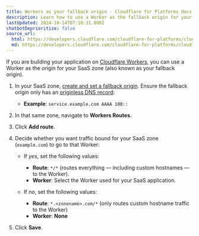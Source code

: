 ```yaml
---
title: Workers as your fallback origin · Cloudflare for Platforms docs
description: Learn how to use a Worker as the fallback origin for your SaaS zone.
lastUpdated: 2024-10-14T07:10:31.000Z
chatbotDeprioritize: false
source_url:
  html: https://developers.cloudflare.com/cloudflare-for-platforms/cloudflare-for-saas/start/advanced-settings/worker-as-origin/
  md: https://developers.cloudflare.com/cloudflare-for-platforms/cloudflare-for-saas/start/advanced-settings/worker-as-origin/index.md
---
```


If you are building your application on [Cloudflare Workers](https://developers.cloudflare.com/workers/), you can use a Worker as the origin for your SaaS zone (also known as your fallback origin).

1. In your SaaS zone, [create and set a fallback origin](https://developers.cloudflare.com/cloudflare-for-platforms/cloudflare-for-saas/start/getting-started/#1-create-fallback-origin). Ensure the fallback origin only has an [originless DNS record](https://developers.cloudflare.com/dns/troubleshooting/faq/#what-ip-should-i-use-for-parked-domain--redirect-only--originless-setup):

   * **Example**: `service.example.com AAAA 100::`

2. In that same zone, navigate to **Workers Routes**.

3. Click **Add route**.

4. Decide whether you want traffic bound for your SaaS zone (`example.com`) to go to that Worker:

   * If *yes*, set the following values:

     * **Route**: `*/*` (routes everything — including custom hostnames — to the Worker).
     * **Worker**: Select the Worker used for your SaaS application.

   * If *no*, set the following values:

     * **Route**: `*.<zonename>.com/*` (only routes custom hostname traffic to the Worker)
     * **Worker**: **None**

5. Click **Save**.
